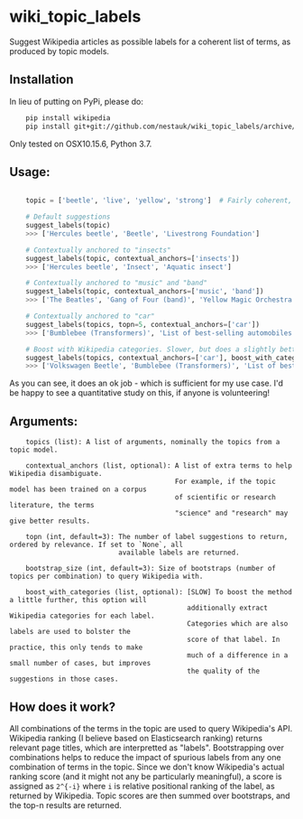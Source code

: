 wiki_topic_labels
=================

Suggest Wikipedia articles as possible labels
for a coherent list of terms, as produced by topic models.

Installation
------------

In lieu of putting on PyPi, please do:

```bash
	pip install wikipedia
	pip install git+git://github.com/nestauk/wiki_topic_labels/archive/main.zip
```

Only tested on OSX10.15.6, Python 3.7.

Usage:
------

```python

	topic = ['beetle', 'live', 'yellow', 'strong']  # Fairly coherent, yet ambiguous topic

	# Default suggestions
	suggest_labels(topic)
	>>> ['Hercules beetle', 'Beetle', 'Livestrong Foundation']

	# Contextually anchored to "insects"
	suggest_labels(topic, contextual_anchors=['insects'])
	>>> ['Hercules beetle', 'Insect', 'Aquatic insect']

	# Contextually anchored to "music" and "band"
	suggest_labels(topic, contextual_anchors=['music', 'band'])
	>>> ['The Beatles', 'Gang of Four (band)', 'Yellow Magic Orchestra']

	# Contextually anchored to "car"
	suggest_labels(topics, topn=5, contextual_anchors=['car'])
	>>> ['Bumblebee (Transformers)', 'List of best-selling automobiles', 'Volkswagen Beetle']

	# Boost with Wikipedia categories. Slower, but does a slightly better job.
	suggest_labels(topics, contextual_anchors=['car'], boost_with_categories=True)
	>>> ['Volkswagen Beetle', 'Bumblebee (Transformers)', 'List of best-selling automobiles']
```

As you can see, it does an ok job - which is sufficient for my use case.
I'd be happy to see a quantitative study on this, if anyone is volunteering!

Arguments:
----------

```
	topics (list): A list of arguments, nominally the topics from a topic model.

	contextual_anchors (list, optional): A list of extra terms to help Wikipedia disambiguate.
										 For example, if the topic model has been trained on a corpus
										 of scientific or research literature, the terms
										 "science" and "research" may give better results.

	topn (int, default=3): The number of label suggestions to return, ordered by relevance. If set to `None`, all
						   available labels are returned.

	bootstrap_size (int, default=3): Size of bootstraps (number of topics per combination) to query Wikipedia with.

	boost_with_categories (list, optional): [SLOW] To boost the method a little further, this option will
											additionally extract Wikipedia categories for each label.
											Categories which are also labels are used to bolster the
											score of that label. In practice, this only tends to make
											much of a difference in a small number of cases, but improves
											the quality of the suggestions in those cases.
```

How does it work?
-----------------

All combinations of the terms in the topic are used to query Wikipedia's API. Wikipedia ranking
(I believe based on Elasticsearch ranking) returns relevant page titles, which are interpretted
as "labels". Bootstrapping over combinations helps to reduce the impact of spurious labels
from any one combination of terms in the topic. Since we don't know Wikipedia's actual ranking
score (and it might not any be particularly meaningful), a score is assigned as
`2^{-i}` where `i` is relative positional ranking of the label, as returned by Wikipedia.
Topic scores are then summed over bootstraps, and the top-n results are returned.
